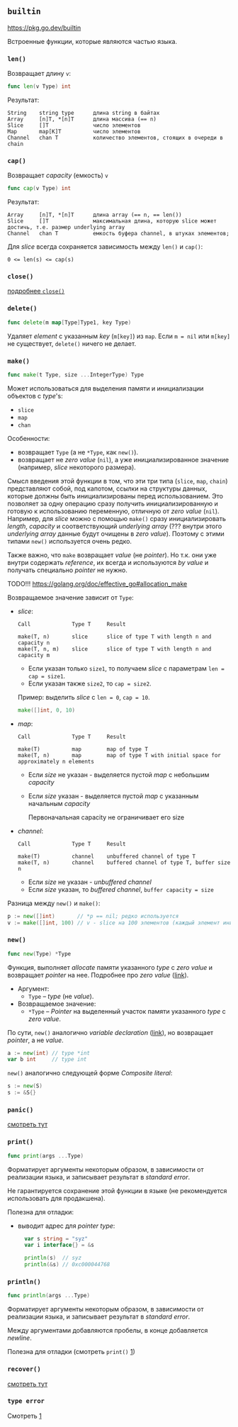 ## `builtin`

https://pkg.go.dev/builtin

Встроенные функции, которые являются частью языка.

### `len()`

Возвращает длину `v`:

```go
func len(v Type) int
```

Результат:

```
String    string type      длина string в байтах
Array     [n]T, *[n]T      длина массива (== n)
Slice     []T              число элементов
Map       map[K]T          число элементов
Channel   chan T           количество элементов, стоящих в очереди в chain
```

### `cap()`

Возвращает *capacity* (емкость) `v` 

```go
func cap(v Type) int
```

Результат:

```
Array     [n]T, *[n]T      длина array (== n, == len())
Slice     []T              максимальная длина, которую slice может достичь, т.е. размер underlying array 
Channel   chan T           емкость буфера channel, в штуках элементов;
```

Для *slice* всегда сохраняется зависимость между `len()` и `cap()`:

```
0 <= len(s) <= cap(s)
```

### `close()`

[подробнее `close()`](../types/channel.md#close)







### `delete()`

```go
func delete(m map[Type]Type1, key Type)
```

Удаляет *element* с указанным *key* (`m[key]`) из `map`. Если `m = nil` или `m[key]` не существует, `delete()` ничего не делает.

### `make()`

```go
func make(t Type, size ...IntegerType) Type
```

Может использоваться для выделения памяти и инициализации объектов с *type*'s:

- `slice`
- `map`
- `chan`

Особенности:

- возвращает `Type` (а не `*Type`, как `new()`). 
- возвращает не *zero value* (`nil`), а уже инициализированное значение (например, *sliсe* некоторого размера).

Смысл введения этой функции в том, что эти три типа (`slice`, `map`, `chain`) представляют собой, под капотом, ссылки на структуры данных, которые должны быть инициализированы перед использованием. Это позволяет за одну операцию сразу получить инициализированную и готовую к использованию переменную, отличную от *zero value* (`nil`).  Например, для *slice* можно с помощью `make()` сразу инициализировать *length*, *capacity* и соответствующий *underlying array* (??? внутри этого *underlying array* данные будут очищены в *zero value*). Поэтому с этими типами `new()` используется очень редко.

Также важно, что `make` возвращает *value* (не *pointer*). Но т.к. они уже внутри содержать *reference*, их всегда и используются *by value* и получать специально *pointer* не нужно. 

TODO!!! https://golang.org/doc/effective_go#allocation_make

Возвращаемое значение зависит от `Type`:

- *slice*:

  ```
  Call             Type T     Result
  
  make(T, n)       slice      slice of type T with length n and capacity n
  make(T, n, m)    slice      slice of type T with length n and capacity m
  ```

  - Если указан только `size1`, то получаем *slice* с параметрам `len = cap = size1`.
  - Если указан также `size2`, то `cap = size2`.

  Пример: выделить *slice* с `len = 0`, `cap = 10`. 

  ```go
  make([]int, 0, 10) 
  ```

- *map*:

  ```
  Call             Type T     Result
  
  make(T)          map        map of type T
  make(T, n)       map        map of type T with initial space for approximately n elements
  ```

  * Если *size* не указан - выделяется пустой *map* с небольшим *capacity*

  * Если *size* указан - выделяется пустой *map* с указанным начальным *capacity*

    Первоначальная capacity не ограничивает его size

- *channel*:

  ```
  Call             Type T     Result
  
  make(T)          channel    unbuffered channel of type T
  make(T, n)       channel    buffered channel of type T, buffer size n
  ```

  * Если *size* не указан - *unbuffered channel*
  * Если *size* указан, то  *buffered channel*, `buffer capacity = size`



Разница между `new()` и `make()`:

```go
p := new([]int)       // *p == nil; редко используется
v := make([]int, 100) // v - slice на 100 элементов (каждый элемент инициализирован zero value)
```



### `new()`

```go
func new(Type) *Type
```

Функция, выполняет *allocate* памяти указанного *type* с *zero value* и возвращает *pointer* на нее. Подробнее про *zero value* ([link](#zero-value)).

-  Аргумент:
   - `Type`  – *type* (не *value*). 
-  Возвращаемое значение:
   - `*Type` – *Pointer* на выделенный участок памяти указанного *type* с *zero value*.

По сути, `new()` аналогично *variable declaration* ([link](#variable-declaration)), но возвращает *pointer*, а не *value*.

```go
a := new(int) // type *int
var b int     // type int
```

`new()` аналогично следующей форме *Composite literal*:

```go
s := new(S)
s := &S{}
```

### `panic()`

[смотреть тут](../Lang.md#panic)

### `print()`

```go
func print(args ...Type)
```

Форматирует аргументы некоторым образом, в зависимости от реализации языка, и записывает результат в *standard error*. 

Не гарантируется сохранение этой функции в языке (не рекомендуется использовать для продакшена).

Полезна для отладки:

- выводит адрес для *pointer type*:

  ```go
  	var s string = "syz"
  	var i interface{} = &s
  
  	println(s)  // syz
  	println(&s) // 0xc000044768
  ```



### `println()`

```go
func println(args ...Type)
```

Форматирует аргументы некоторым образом, в зависимости от реализации языка, и записывает результат в *standard error*. 

Между аргументами добавляются пробелы, в конце добавляется *newline*.

Полезна для отладки (смотреть `print()` [1](#print))



### `recover()`

[смотреть тут](../Lang.md#recover)



### `type error`

Смотреть [1](errors.md#type-errors)

